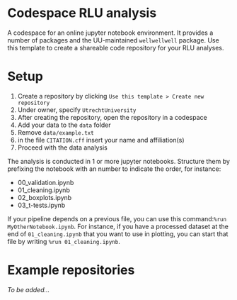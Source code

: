 # Codespace RLU analysis

A codespace for an online jupyter notebook environment.
It provides a number of packages and the UU-maintained `wellwellwell` package.
Use this template to create a shareable code repository for your RLU analyses.

# Setup

1. Create a repository by clicking `Use this template > Create new repository`
2. Under owner, specify `UtrechtUniversity`
3. After creating the repository, open the repository in a codespace
4. Add your data to the `data` folder
5. Remove `data/example.txt`
6. in the file `CITATION.cff` insert your name and affiliation(s)
7. Proceed with the data analysis

The analysis is conducted in 1 or more jupyter notebooks.
Structure them by prefixing the notebook with an number to indicate the order, for instance:

- 00_validation.ipynb
- 01_cleaning.ipynb
- 02_boxplots.ipynb
- 03_t-tests.ipynb

If your pipeline depends on a previous file, you can use this command:`%run MyOtherNotebook.ipynb`.
For instance, if you have a processed dataset at the end of `01_cleaning.ipynb` that you want to use in plotting,
you can start that file by writing `%run 01_cleaning.ipynb`.

# Example repositories

*To be added...*